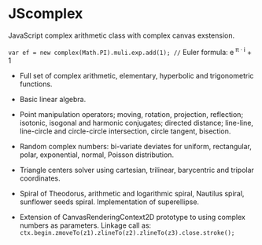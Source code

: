 # JScomplex
JavaScript complex arithmetic class with complex canvas exstension.

`var ef = new complex(Math.PI).muli.exp.add(1); //` Euler formula: e<sup>&nbsp;π &middot; i</sup> + 1

* Full set of complex arithmetic, elementary, hyperbolic and trigonometric functions.

* Basic linear algebra.

* Point manipulation operators; moving, rotation, projection, reflection;
isotonic, isogonal and harmonic conjugates;
directed distance;
line-line, line-circle and circle-circle intersection, circle tangent, bisection.

* Random complex numbers: bi-variate deviates for uniform, rectangular, polar, exponential, normal, Poisson distribution.

* Triangle centers solver using cartesian, trilinear, barycentric and tripolar coordinates.

* Spiral of Theodorus, arithmetic and logarithmic spiral, Nautilus spiral, sunflower seeds spiral.
Implementation of superellipse.

* Extension of CanvasRenderingContext2D prototype to using complex numbers as parameters.
Linkage call as: 
`ctx.begin.zmoveTo(z1).zlineTo(z2).zlineTo(z3).close.stroke();`
